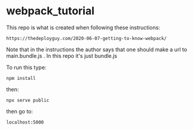 # webpack_tutorial

This repo is what is created when following these instructions:

    https://thedeployguy.com/2020-06-07-getting-to-know-webpack/

Note that in the instructions the author says that one should make a url to
main.bundle.js .  In this repo it's just bundle.js

To run this type:

    npm install

then:

    npx serve public

then go to:

    localhost:5000